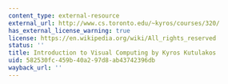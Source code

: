 ```yaml
---
content_type: external-resource
external_url: http://www.cs.toronto.edu/~kyros/courses/320/
has_external_license_warning: true
license: https://en.wikipedia.org/wiki/All_rights_reserved
status: ''
title: Introduction to Visual Computing by Kyros Kutulakos
uid: 582530fc-459b-40a2-97d8-ab43742396db
wayback_url: ''
---
```

